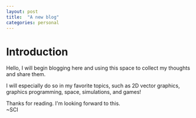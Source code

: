 ```yaml
---
layout: post
title:  "A new blog"
categories: personal
---
```

# Introduction
Hello, I will begin blogging here and using this space to collect my thoughts and share them.

I will especially do so in my favorite topics, such as 2D vector graphics, graphics programming, space, simulations, and games!

Thanks for reading. I'm looking forward to this.\
~SCI